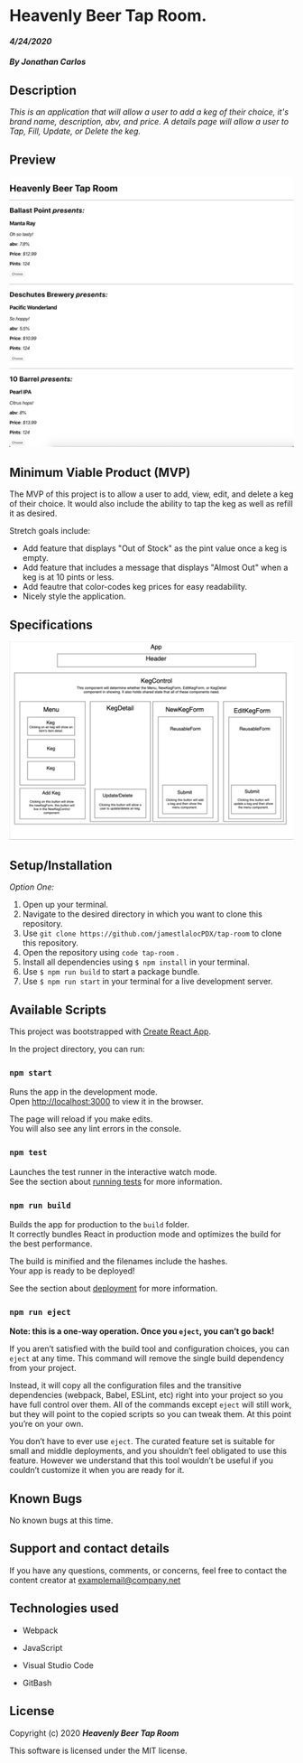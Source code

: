 # Heavenly Beer Tap Room.

#### _4/24/2020_

#### _By Jonathan Carlos_

## **Description**

_This is an application that will allow a user to add a keg of their choice, it's brand name, description, abv, and price. A details page will allow a user to Tap, Fill, Update, or Delete the keg._

## Preview
<p align="center">
  <img src="./img/previewImage.png">
</p> 

## **Minimum Viable Product (MVP)**

The MVP of this project is to allow a user to add, view, edit, and delete a keg of their choice. It would also include the ability to tap the keg as well as refill it as desired.

Stretch goals include:

* Add feature that displays "Out of Stock" as the pint value once a keg is empty.
* Add feature that includes a message that displays "Almost Out" when a keg is at 10 pints or less.
* Add feautre that color-codes keg prices for easy readability.
* Nicely style the application.

## Specifications
<p align="center">
  <img src="./img/specsImage.png">
</p> 

## **Setup/Installation**

*Option One:*
1. Open up your terminal.
2. Navigate to the desired directory in which you want to clone this repository.
3. Use `git clone https://github.com/jamestlalocPDX/tap-room` to clone this repository.
4. Open the repository using `code tap-room` .
5. Install all dependencies using `$ npm install` in your terminal.
6. Use `$ npm run build` to start a package bundle.
7. Use `$ npm run start` in your terminal for a live development server.

## Available Scripts

This project was bootstrapped with [Create React App](https://github.com/facebook/create-react-app).

In the project directory, you can run:

### `npm start`

Runs the app in the development mode.<br />
Open [http://localhost:3000](http://localhost:3000) to view it in the browser.

The page will reload if you make edits.<br />
You will also see any lint errors in the console.

### `npm test`

Launches the test runner in the interactive watch mode.<br />
See the section about [running tests](https://facebook.github.io/create-react-app/docs/running-tests) for more information.

### `npm run build`

Builds the app for production to the `build` folder.<br />
It correctly bundles React in production mode and optimizes the build for the best performance.

The build is minified and the filenames include the hashes.<br />
Your app is ready to be deployed!

See the section about [deployment](https://facebook.github.io/create-react-app/docs/deployment) for more information.

### `npm run eject`

**Note: this is a one-way operation. Once you `eject`, you can’t go back!**

If you aren’t satisfied with the build tool and configuration choices, you can `eject` at any time. This command will remove the single build dependency from your project.

Instead, it will copy all the configuration files and the transitive dependencies (webpack, Babel, ESLint, etc) right into your project so you have full control over them. All of the commands except `eject` will still work, but they will point to the copied scripts so you can tweak them. At this point you’re on your own.

You don’t have to ever use `eject`. The curated feature set is suitable for small and middle deployments, and you shouldn’t feel obligated to use this feature. However we understand that this tool wouldn’t be useful if you couldn’t customize it when you are ready for it.

## **Known Bugs**

No known bugs at this time.

## **Support and contact details**

If you have any questions, comments, or concerns, feel free to contact the content creator at examplemail@company.net 

## **Technologies used**
* Webpack

* JavaScript 

* Visual Studio Code

* GitBash

## **License**

Copyright (c) 2020 **_Heavenly Beer Tap Room_**

This software is licensed under the MIT license.